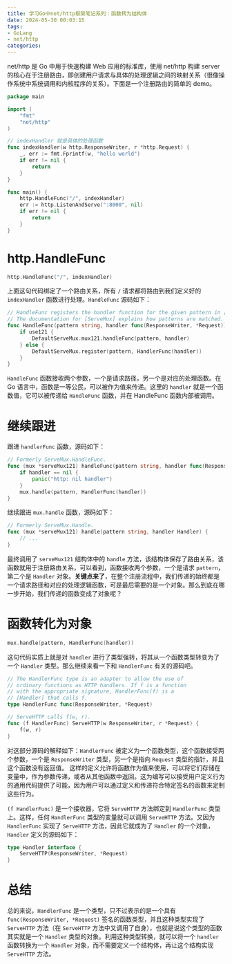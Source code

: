 ```yaml
---
title: 学习Go中net/http框架笔记系列：函数转为结构体
date: 2024-05-30 00:03:15
tags:
- GoLang
- net/http
categories:
---
```


net/http 是 Go 中用于快速构建 Web 应用的标准库，使用 net/http 构建 server 的核心在于注册路由，即创建用户请求与具体的处理逻辑之间的映射关系（很像操作系统中系统调用和内核程序的关系）。下面是一个注册路由的简单的 demo。

```go
package main

import (
	"fmt"
	"net/http"
)

// indexHandler 就是具体的处理函数
func indexHandler(w http.ResponseWriter, r *http.Request) {
	_, err := fmt.Fprintf(w, "hello world")
	if err != nil {
		return
	}
}

func main() {
	http.HandleFunc("/", indexHandler)
	err := http.ListenAndServe(":8000", nil)
	if err != nil {
		return
	}
}

```



# http.HandleFunc

```go
http.HandleFunc("/", indexHandler)
```

上面这句代码绑定了一个路由关系，所有 `/` 请求都将路由到我们定义好的 `indexHandler` 函数进行处理。`HandleFunc` 源码如下：

```go
// HandleFunc registers the handler function for the given pattern in [DefaultServeMux].
// The documentation for [ServeMux] explains how patterns are matched.
func HandleFunc(pattern string, handler func(ResponseWriter, *Request)) {
	if use121 {
		DefaultServeMux.mux121.handleFunc(pattern, handler)
	} else {
		DefaultServeMux.register(pattern, HandlerFunc(handler))
	}
}
```

`HandleFunc` 函数接收两个参数，一个是请求路径，另一个是对应的处理函数。在 Go 语言中，函数是一等公民，可以被作为值来传递。这里的 `handler` 就是一个函数值，它可以被传递给 `HandleFunc` 函数，并在 HandleFunc 函数内部被调用。



# 继续跟进

跟进 `handlerFunc` 函数，源码如下：

```go
// Formerly ServeMux.HandleFunc.
func (mux *serveMux121) handleFunc(pattern string, handler func(ResponseWriter, *Request)) {
	if handler == nil {
		panic("http: nil handler")
	}
	mux.handle(pattern, HandlerFunc(handler))
}
```

继续跟进 `mux.handle` 函数，源码如下：

```go
// Formerly ServeMux.Handle.
func (mux *serveMux121) handle(pattern string, handler Handler) {
	// ...
}
```

最终调用了 `serveMux121` 结构体中的 `handle` 方法，该结构体保存了路由关系，该函数就用于注册路由关系，可以看到，函数接收两个参数，一个是请求 `pattern`，第二个是 `Handler` 对象。**关键点来了**，在整个注册流程中，我们传递的始终都是一个请求路径和对应的处理逻辑函数，可是最后需要的是一个对象。那么到底在哪一步开始，我们传递的函数变成了对象呢？



# 函数转化为对象

```go
mux.handle(pattern, HandlerFunc(handler))
```

这句代码实质上就是对 `handler` 进行了类型强转，将其从一个函数类型转变为了一个 `Handler` 类型。那么继续来看一下和 `HandlerFunc` 有关的源码吧。

```go
// The HandlerFunc type is an adapter to allow the use of
// ordinary functions as HTTP handlers. If f is a function
// with the appropriate signature, HandlerFunc(f) is a
// [Handler] that calls f.
type HandlerFunc func(ResponseWriter, *Request)

// ServeHTTP calls f(w, r).
func (f HandlerFunc) ServeHTTP(w ResponseWriter, r *Request) {
	f(w, r)
}
```

对这部分源码的解释如下：`HandlerFunc` 被定义为一个函数类型，这个函数接受两个参数，一个是 `ResponseWriter` 类型，另一个是指向 `Request` 类型的指针，并且这个函数没有返回值。  这样的定义允许将函数作为值来使用，可以将它们存储在变量中，作为参数传递，或者从其他函数中返回。这为编写可以接受用户定义行为的通用代码提供了可能，因为用户可以通过定义和传递符合特定签名的函数来定制这些行为。

`(f HandlerFunc)` 是一个接收器，它将 `ServeHTTP` 方法绑定到 `HandlerFunc` 类型上。这样，任何 `HandlerFunc` 类型的变量就可以调用 `ServeHTTP` 方法。又因为 `HandlerFunc` 实现了 `ServeHTTP` 方法，因此它就成为了 `Handler` 的一个对象，`Handler` 定义的源码如下：

```go
type Handler interface {
	ServeHTTP(ResponseWriter, *Request)
}
```



# 总结

总的来说，`HandlerFunc` 是一个类型，只不过表示的是一个具有 `func(ResponseWriter, *Request)` 签名的函数类型，并且这种类型实现了 `ServeHTTP` 方法（在 `ServeHTTP` 方法中又调用了自身），也就是说这个类型的函数其实就是一个 `Handler` 类型的对象。利用这种类型转换，就可以将一个 `handler` 函数转换为一个 `Handler` 对象，而不需要定义一个结构体，再让这个结构实现 `ServeHTTP` 方法。


